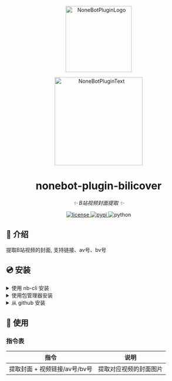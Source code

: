 <div align="center">
  <a href="https://v2.nonebot.dev/store"><img src="https://github.com/A-kirami/nonebot-plugin-template/blob/resources/nbp_logo.png" width="180" height="180" alt="NoneBotPluginLogo"></a>
  <br>
  <p><img src="https://github.com/A-kirami/nonebot-plugin-template/blob/resources/NoneBotPlugin.svg" width="240" alt="NoneBotPluginText"></p>
</div>

<div align="center">

# nonebot-plugin-bilicover

_✨ B站视频封面提取 ✨_


<a href="./LICENSE">
    <img src="https://img.shields.io/github/license/A-kirami/nonebot-plugin-bilicover.svg" alt="license">
</a>
<a href="https://pypi.python.org/pypi/nonebot-plugin-bilicover">
    <img src="https://img.shields.io/pypi/v/nonebot-plugin-bilicover.svg" alt="pypi">
</a>
<img src="https://img.shields.io/badge/python-3.8+-blue.svg" alt="python">

</div>

## 📖 介绍

提取B站视频的封面, 支持链接、av号、bv号

## 💿 安装

<details>
<summary>使用 nb-cli 安装</summary>
在 nonebot2 项目的根目录下打开命令行, 输入以下指令即可安装

    nb plugin install nonebot-plugin-bilicover

</details>

<details>
<summary>使用包管理器安装</summary>
在 nonebot2 项目的插件目录下, 打开命令行, 根据你使用的包管理器, 输入相应的安装命令

<details>
<summary>pip</summary>

    pip install nonebot-plugin-bilicover
</details>
<details>
<summary>pdm</summary>

    pdm add nonebot-plugin-bilicover
</details>
<details>
<summary>poetry</summary>

    poetry add nonebot-plugin-bilicover
</details>
<details>
<summary>conda</summary>

    conda install nonebot-plugin-bilicover
</details>

打开 nonebot2 项目的 `bot.py` 文件, 在其中写入

    nonebot.load_plugin('nonebot_plugin_bilicover')

</details>

<details>
<summary>从 github 安装</summary>
在 nonebot2 项目的插件目录下, 打开命令行, 输入以下命令克隆此储存库

    git clone https://github.com/A-kirami/nonebot-plugin-bilicover.git

打开 nonebot2 项目的 `bot.py` 文件, 在其中写入

    nonebot.load_plugin('src.plugins.nonebot_plugin_bilicover')

</details>

## 🎉 使用
### 指令表
| 指令 | 说明 |
|:-----:|:----:|
| 提取封面 + 视频链接/av号/bv号 | 提取对应视频的封面图片 |
